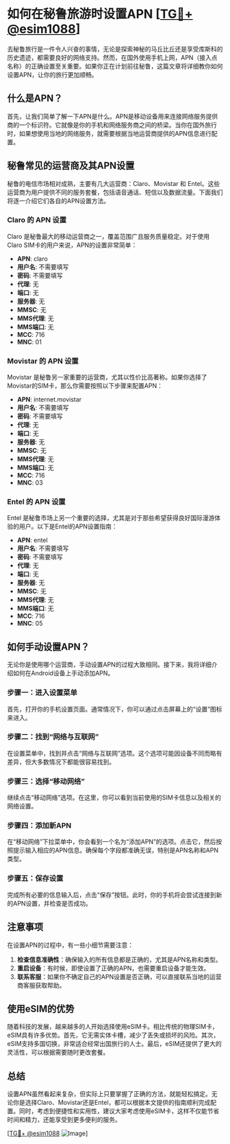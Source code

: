 # 如何在秘鲁旅游时设置APN [[TG💪+ @esim1088](https://t.me/s/esim1088)]

去秘鲁旅行是一件令人兴奋的事情，无论是探索神秘的马丘比丘还是享受库斯科的历史遗迹，都需要良好的网络支持。然而，在国外使用手机上网，APN（接入点名称）的正确设置至关重要。如果你正在计划前往秘鲁，这篇文章将详细教你如何设置APN，让你的旅行更加顺畅。

## 什么是APN？

首先，让我们简单了解一下APN是什么。APN是移动设备用来连接网络服务提供商的一个标识符。它就像是你的手机和网络服务商之间的桥梁。当你在国外旅行时，如果想使用当地的网络服务，就需要根据当地运营商提供的APN信息进行配置。

## 秘鲁常见的运营商及其APN设置

秘鲁的电信市场相对成熟，主要有几大运营商：Claro、Movistar 和 Entel。这些运营商为用户提供不同的服务套餐，包括语音通话、短信以及数据流量。下面我们将逐一介绍它们各自的APN设置方法。

### Claro 的 APN 设置

Claro 是秘鲁最大的移动运营商之一，覆盖范围广且服务质量稳定。对于使用Claro SIM卡的用户来说，APN的设置非常简单：

- **APN**: claro
- **用户名**: 不需要填写
- **密码**: 不需要填写
- **代理**: 无
- **端口**: 无
- **服务器**: 无
- **MMSC**: 无
- **MMS代理**: 无
- **MMS端口**: 无
- **MCC**: 716
- **MNC**: 01

### Movistar 的 APN 设置

Movistar 是秘鲁另一家重要的运营商，尤其以性价比高著称。如果你选择了Movistar的SIM卡，那么你需要按照以下步骤来配置APN：

- **APN**: internet.movistar
- **用户名**: 不需要填写
- **密码**: 不需要填写
- **代理**: 无
- **端口**: 无
- **服务器**: 无
- **MMSC**: 无
- **MMS代理**: 无
- **MMS端口**: 无
- **MCC**: 716
- **MNC**: 03

### Entel 的 APN 设置

Entel 是秘鲁市场上另一个重要的选择，尤其是对于那些希望获得良好国际漫游体验的用户。以下是Entel的APN设置指南：

- **APN**: entel
- **用户名**: 不需要填写
- **密码**: 不需要填写
- **代理**: 无
- **端口**: 无
- **服务器**: 无
- **MMSC**: 无
- **MMS代理**: 无
- **MMS端口**: 无
- **MCC**: 716
- **MNC**: 05

## 如何手动设置APN？

无论你是使用哪个运营商，手动设置APN的过程大致相同。接下来，我将详细介绍如何在Android设备上手动添加APN。

### 步骤一：进入设置菜单

首先，打开你的手机设置页面。通常情况下，你可以通过点击屏幕上的“设置”图标来进入。

### 步骤二：找到“网络与互联网”

在设置菜单中，找到并点击“网络与互联网”选项。这个选项可能因设备不同而略有差异，但大多数情况下都能很容易找到。

### 步骤三：选择“移动网络”

继续点击“移动网络”选项。在这里，你可以看到当前使用的SIM卡信息以及相关的网络设置。

### 步骤四：添加新APN

在“移动网络”下拉菜单中，你会看到一个名为“添加APN”的选项。点击它，然后按照提示输入相应的APN信息。确保每个字段都准确无误，特别是APN名称和APN类型。

### 步骤五：保存设置

完成所有必要的信息输入后，点击“保存”按钮。此时，你的手机将会尝试连接到新的APN设置，并检查是否成功。

## 注意事项

在设置APN的过程中，有一些小细节需要注意：

1. **检查信息准确性**：确保输入的所有信息都是正确的，尤其是APN名称和类型。
2. **重启设备**：有时候，即使设置了正确的APN，也需要重启设备才能生效。
3. **联系客服**：如果你不确定自己的APN设置是否正确，可以直接联系当地的运营商客服获取帮助。

## 使用eSIM的优势

随着科技的发展，越来越多的人开始选择使用eSIM卡。相比传统的物理SIM卡，eSIM具有许多优势。首先，它无需实体卡槽，减少了丢失或损坏的风险。其次，eSIM支持多国切换，非常适合经常出国旅行的人士。最后，eSIM还提供了更大的灵活性，可以根据需要随时更改套餐。

## 总结

设置APN虽然看起来复杂，但实际上只要掌握了正确的方法，就能轻松搞定。无论你是选择Claro、Movistar还是Entel，都可以根据本文提供的指南顺利完成配置。同时，考虑到便捷性和实用性，建议大家考虑使用eSIM卡，这样不仅能节省时间和精力，还能享受到更多便利的服务。

[[TG💪+ @esim1088](https://t.me/s/esim1088) ![Image](https://i.postimg.cc/4NQfJmqS/Snipaste-2025-05-13-00-14-12.png)]